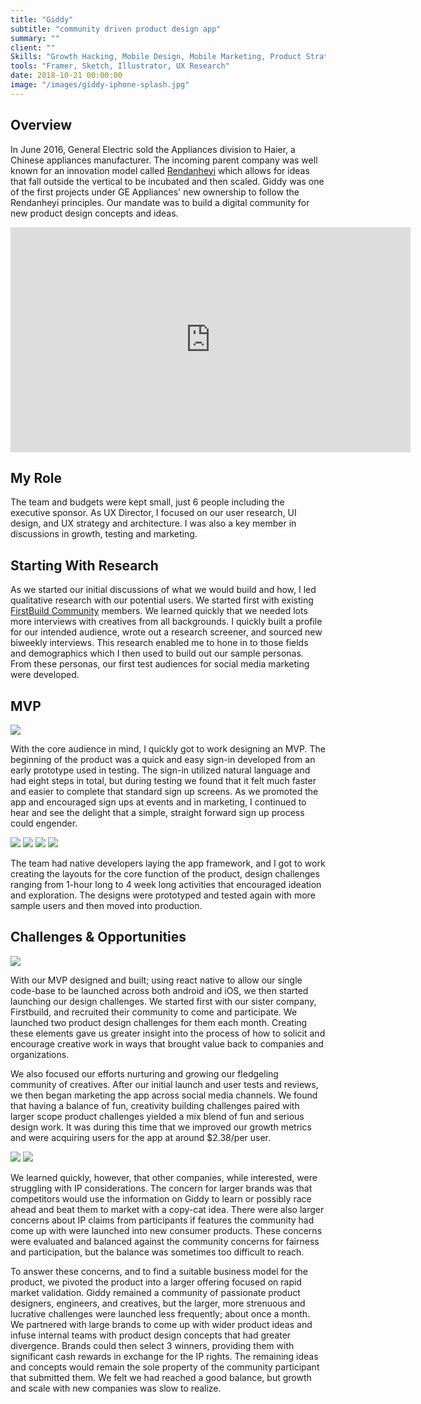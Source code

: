 ```yaml
---
title: "Giddy"
subtitle: "community driven product design app"
summary: ""
client: ""
Skills: "Growth Hacking, Mobile Design, Mobile Marketing, Product Strategy, Community Building"
tools: "Framer, Sketch, Illustrator, UX Research"
date: 2018-10-21 00:00:00
image: "/images/giddy-iphone-splash.jpg"
---
```


## Overview

In June 2016, General Electric sold the Appliances division to Haier, a Chinese appliances manufacturer. The incoming parent company was well known for an innovation model called [Rendanheyi](https://hbr.org/2018/11/the-end-of-bureaucracy) which allows for ideas that fall outside the vertical to be incubated and then scaled. Giddy was one of the first projects under GE Appliances' new ownership to follow the Rendanheyi principles. Our mandate was to build a digital community for new product design concepts and ideas.

<p><iframe src="https://player.vimeo.com/video/369319110" loading="lazy" width="640" height="360" frameborder="0" allowfullscreen></iframe></p>

## My Role

The team and budgets were kept small, just 6 people including the executive sponsor. As UX Director, I focused on our user research, UI design, and UX strategy and architecture. I was also a key member in discussions in growth, testing and marketing.

## Starting With Research

As we started our initial discussions of what we would build and how, I led qualitative research with our potential users. We started first with existing [FirstBuild Community](https://firstbuild.com/community) members. We learned quickly that we needed lots more interviews with creatives from all backgrounds. I quickly built a profile for our intended audience, wrote out a research screener, and sourced new biweekly interviews. This research enabled me to hone in to those fields and demographics which I then used to build out our sample personas. From these personas, our first test audiences for social media marketing were developed.

## MVP

![](/images/gidy-sign-up.gif)

With the core audience in mind, I quickly got to work designing an MVP. The beginning of the product was a quick and easy sign-in developed from an early prototype used in testing. The sign-in utilized natural language and had eight steps in total, but during testing we found that it felt much faster and easier to complete that standard sign up screens. As we promoted the app and encouraged sign ups at events and in marketing, I continued to hear and see the delight that a simple, straight forward sign up process could engender.

<div class="gallery" data-columns="4">
  <img src="/images/challenges-feed.jpg" />
  <img src="/images/challenge-detail.jpg" />
  <img src="/images/blank-entry.jpg" />
  <img src="/images/entry-confim.jpg" />
</div>

<p>The team had native developers laying the app framework, and I got to work creating the layouts for the core function of the product, design challenges ranging from 1-hour long to 4 week long activities that encouraged ideation and exploration. The designs were prototyped and tested again with more sample users and then moved into production.</p>

## Challenges & Opportunities

<div class="gallery-box">
  <div class="gallery">
    <img src="/images/smoker-challenge.jpg" loading="lazy">
  </div>
</div>

With our MVP designed and built; using react native to allow our single code-base to be launched across both android and iOS, we then started launching our design challenges. We started first with our sister company, Firstbuild, and recruited their community to come and participate. We launched two product design challenges for them each month. Creating these elements gave us greater insight into the process of how to solicit and encourage creative work in ways that brought value back to companies and organizations.

We also focused our efforts nurturing and growing our fledgeling community of creatives. After our initial launch and user tests and reviews, we then began marketing the app across social media channels. We found that having a balance of fun, creativity building challenges paired with larger scope product challenges yielded a mix blend of fun and serious design work. It was during this time that we improved our growth metrics and were acquiring users for the app at around \$2.38/per user.

<div class="gallery-box">
  <div class="gallery">
    <img src="/images/smoker-1.png" loading="lazy">
    <img src="/images/smoker-2.png" loading="lazy">
  </div>
</div>

We learned quickly, however, that other companies, while interested, were struggling with IP considerations. The concern for larger brands was that competitors would use the information on Giddy to learn or possibly race ahead and beat them to market with a copy-cat idea. There were also larger concerns about IP claims from participants if features the community had come up with were launched into new consumer products. These concerns were evaluated and balanced against the community concerns for fairness and participation, but the balance was sometimes too difficult to reach.

To answer these concerns, and to find a suitable business model for the product, we pivoted the product into a larger offering focused on rapid market validation. Giddy remained a community of passionate product designers, engineers, and creatives, but the larger, more strenuous and lucrative challenges were launched less frequently; about once a month. We partnered with large brands to come up with wider product ideas and infuse internal teams with product design concepts that had greater divergence. Brands could then select 3 winners, providing them with significant cash rewards in exchange for the IP rights. The remaining ideas and concepts would remain the sole property of the community participant that submitted them. We felt we had reached a good balance, but growth and scale with new companies was slow to realize.
